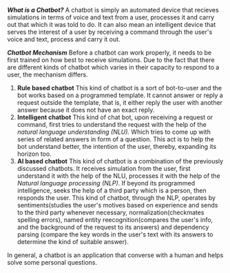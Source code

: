***What is a Chatbot?***
A chatbot is simply an automated device that recieves simulations in terms of voice and text from a user, processes it and carry out that which it was told to do.
It can also mean an intelligent device that serves the interest of a user by receiving a command through the user's voice and text, process and carry it out.

***Chatbot Mechanism***
Before a chatbot can work properly, it needs to be first trained on how best to receive simulations. 
Due to the fact that there are different kinds of chatbot which varies in their capacity to respond to a user, the mechanism differs. 
1. **Rule based chatbot**
This kind of chatbot is a sort of bot-to-user and the bot works based on a programmed template. It cannot answer or reply a request outside the template, that is, it either reply the user with another answer because it does not have an exact reply.
2. **Intelligent chatbot**
This kind of chat bot, upon receiving a request or command, first tries to understand the request with the help of the _natural language understanding (NLU)._ Which tries to come up with series of related answers in form of a question. This act is to help the bot understand better, the intention of the user, thereby, expanding its horizon too. 
3. **AI based chatbot**
This kind of chatbot is a combination of the previously discussed chatbots. It receives simulation from the user, first understand it with the help of the NLU, processes it with the help of the _Natural language processing (NLP)_. If beyond its programmed intelligence, seeks the help of a third party which is a person, then responds the user. 
This kind of chatbot, through the NLP, operates by sentiments(studies the user's motives based on experience and sends to the third party whenever necessary,  normalization(checkmates spelling errors), named entity reecognition(compares the user's info, and the background of the request to its answers) and dependency parsing (compare the key words in the user's text with its answers to determine the kind of suitable answer).

In general, a chatbot is an application that converse with a human and helps solve some personal questions.
